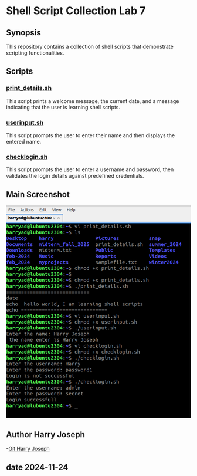 # Shell Script Collection Lab 7
## Synopsis

This repository contains a collection of shell scripts that demonstrate scripting functionalities.

## Scripts
### [print_details.sh](print_details.sh)
This script prints a welcome message, the current date, and a message indicating that the user is learning shell scripts.

### [userinput.sh](userinput.sh)
This script prompts the user to enter their name and then displays the entered name.

###  [checklogin.sh](checklogin.sh)
This script prompts the user to enter a username and password, then validates the login details against predefined credentials.


## Main Screenshot
![Main Screenshot](MainScreenshotLab7.png)


## Author Harry Joseph
-[Git Harry Joseph](https://github.com/hjoseph777)

## date 2024-11-24

